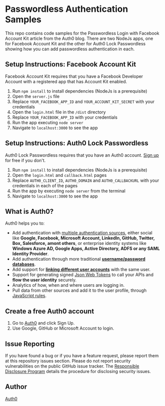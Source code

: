 # Passwordless Authentication Samples

This repo contains code samples for the Passwordless Login with Facebook Account Kit article from the Auth0 blog. There are two NodeJs apps, one for Facebook Account Kit and the other for Auth0 Lock Passwordless showing how you can add passwordless authentication in each.

## Setup Instructions: Facebook Account Kit

Facebook Account Kit requires that you have a Facebook Developer Account with a registered app that has Account Kit enabled.

1) Run `npm install` to install dependencies (NodeJs is a prerequisite)
2) Open the `server.js` file
3) Replace `YOUR_FACEBOOK_APP_ID` and `YOUR_ACCOUNT_KIT_SECRET` with your credentials
4) Open the `login.html` file in the `/dist` directory
5) Replace `YOUR_FACEBOOK_APP_ID` with your credentials
6) Run the app executing `node server`
7) Navigate to `localhost:3000` to see the app


## Setup Instructions: Auth0 Lock Passwordless

Auth0 Lock Passwordless requires that you have an Auth0 account. [Sign up](https://auth0.com) for free if you don't.

1) Run `npm install` to install dependencies (NodeJs is a prerequisite)
2) Open the `login.html` and `callback.html` pages
3) Replace `AUTH0_CLIENT_ID`, `AUTH0_DOMAIN` and `AUTH0_CALLBACKURL` with your credentials in each of the pages
4) Run the app by executing `node server` from the terminal
5) Navigate to `localhost:3000` to see the app

## What is Auth0?

Auth0 helps you to:

* Add authentication with [multiple authentication sources](https://docs.auth0.com/identityproviders), either social like **Google, Facebook, Microsoft Account, LinkedIn, GitHub, Twitter, Box, Salesforce, amont others**, or enterprise identity systems like **Windows Azure AD, Google Apps, Active Directory, ADFS or any SAML Identity Provider**.
* Add authentication through more traditional **[username/password databases](https://docs.auth0.com/mysql-connection-tutorial)**.
* Add support for **[linking different user accounts](https://docs.auth0.com/link-accounts)** with the same user.
* Support for generating signed [Json Web Tokens](https://docs.auth0.com/jwt) to call your APIs and **flow the user identity** securely.
* Analytics of how, when and where users are logging in.
* Pull data from other sources and add it to the user profile, through [JavaScript rules](https://docs.auth0.com/rules).

## Create a free Auth0 account

1. Go to [Auth0](https://auth0.com/signup) and click Sign Up.
2. Use Google, GitHub or Microsoft Account to login.

## Issue Reporting

If you have found a bug or if you have a feature request, please report them at this repository issues section. Please do not report security vulnerabilities on the public GitHub issue tracker. The [Responsible Disclosure Program](https://auth0.com/whitehat) details the procedure for disclosing security issues.

## Author

[Auth0](auth0.com)
